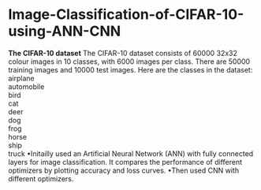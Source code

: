 # Image-Classification-of-CIFAR-10-using-ANN-CNN
**The CIFAR-10 dataset**
The CIFAR-10 dataset consists of 60000 32x32 colour images in 10 classes, with 6000 images per class. There are 50000 training images and 10000 test images.
Here are the classes in the dataset:
airplane										
automobile										
bird										
cat										
deer										
dog										
frog										
horse										
ship										
truck
•Initailly used  an Artificial Neural Network (ANN) with fully connected layers for image classification. It compares the performance of different optimizers by plotting accuracy and loss curves.
•Then used CNN with different optimizers.
